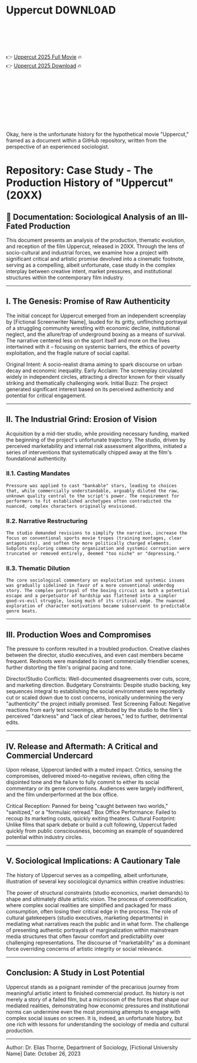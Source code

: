 # Uppercut D0WNL0AD

<br><br><br><br>


👉 <a href="https://Steve-locirzewha1983.github.io/gujfsqjmhm/">Uppercut 2025 Full Movie</a> 🔥
<br>
👉 <a href="https://Steve-locirzewha1983.github.io/gujfsqjmhm/">Uppercut 2025 Download</a> 🔥


<br><br><br><br><br><br><br><br>


Okay, here is the unfortunate history for the hypothetical movie "Uppercut," framed as a document within a GitHub repository, written from the perspective of an experienced sociologist.


# Repository: Case Study - The Production History of "Uppercut" (20XX)

## 📄 Documentation: Sociological Analysis of an Ill-Fated Production

This document presents an analysis of the production, thematic evolution, and reception of the film Uppercut, released in 20XX. Through the lens of socio-cultural and industrial forces, we examine how a project with significant critical and artistic promise devolved into a cinematic footnote, serving as a compelling, albeit unfortunate, case study in the complex interplay between creative intent, market pressures, and institutional structures within the contemporary film industry.

---

## I. The Genesis: Promise of Raw Authenticity

The initial concept for Uppercut emerged from an independent screenplay by [Fictional Screenwriter Name], lauded for its gritty, unflinching portrayal of a struggling community wrestling with economic decline, institutional neglect, and the allure/trap of underground boxing as a means of survival. The narrative centered less on the sport itself and more on the lives intertwined with it – focusing on systemic barriers, the ethics of poverty exploitation, and the fragile nature of social capital.

   Original Intent: A socio-realist drama aiming to spark discourse on urban decay and economic inequality.
   Early Acclaim: The screenplay circulated widely in independent circles, attracting a director known for their visually striking and thematically challenging work.
   Initial Buzz: The project generated significant interest based on its perceived authenticity and potential for critical engagement.

---

## II. The Industrial Grind: Erosion of Vision

Acquisition by a mid-tier studio, while providing necessary funding, marked the beginning of the project's unfortunate trajectory. The studio, driven by perceived marketability and internal risk assessment algorithms, initiated a series of interventions that systematically chipped away at the film's foundational authenticity.

   ### II.1. Casting Mandates
    Pressure was applied to cast "bankable" stars, leading to choices that, while commercially understandable, arguably diluted the raw, unknown quality central to the script's power. The requirement for performers to fit established archetypes often contradicted the nuanced, complex characters originally envisioned.

   ### II.2. Narrative Restructuring
    The studio demanded revisions to simplify the narrative, increase the focus on conventional sports movie tropes (training montages, clear antagonists), and soften the more politically charged elements. Subplots exploring community organization and systemic corruption were truncated or removed entirely, deemed "too niche" or "depressing."

   ### II.3. Thematic Dilution
    The core sociological commentary on exploitation and systemic issues was gradually sidelined in favor of a more conventional underdog story. The complex portrayal of the boxing circuit as both a potential escape and a perpetuator of hardship was flattened into a simpler good-vs-evil struggle, losing much of its critical edge. The nuanced exploration of character motivations became subservient to predictable genre beats.

---

## III. Production Woes and Compromises

The pressure to conform resulted in a troubled production. Creative clashes between the director, studio executives, and even cast members became frequent. Reshoots were mandated to insert commercially friendlier scenes, further distorting the film's original pacing and tone.

   Director/Studio Conflicts: Well-documented disagreements over cuts, score, and marketing direction.
   Budgetary Constraints: Despite studio backing, key sequences integral to establishing the social environment were reportedly cut or scaled down due to cost concerns, ironically undermining the very "authenticity" the project initially promised.
   Test Screening Fallout: Negative reactions from early test screenings, attributed by the studio to the film's perceived "darkness" and "lack of clear heroes," led to further, detrimental edits.

---

## IV. Release and Aftermath: A Critical and Commercial Undercard

Upon release, Uppercut landed with a muted impact. Critics, sensing the compromises, delivered mixed-to-negative reviews, often citing the disjointed tone and the failure to fully commit to either its social commentary or its genre conventions. Audiences were largely indifferent, and the film underperformed at the box office.

   Critical Reception: Panned for being "caught between two worlds," "sanitized," or a "formulaic retread."
   Box Office Performance: Failed to recoup its marketing costs, quickly exiting theaters.
   Cultural Footprint: Unlike films that spark debate or build a cult following, Uppercut faded quickly from public consciousness, becoming an example of squandered potential within industry circles.

---

## V. Sociological Implications: A Cautionary Tale

The history of Uppercut serves as a compelling, albeit unfortunate, illustration of several key sociological dynamics within creative industries:

   The power of structural constraints (studio economics, market demands) to shape and ultimately dilute artistic vision.
   The process of commodification, where complex social realities are simplified and packaged for mass consumption, often losing their critical edge in the process.
   The role of cultural gatekeepers (studio executives, marketing departments) in mediating what narratives reach the public and in what form.
   The challenge of presenting authentic portrayals of marginalization within mainstream media structures that often favour comfort and predictability over challenging representations.
   The discourse of "marketability" as a dominant force overriding concerns of artistic integrity or social relevance.

---

## Conclusion: A Study in Lost Potential

Uppercut stands as a poignant reminder of the precarious journey from meaningful artistic intent to finished commercial product. Its history is not merely a story of a failed film, but a microcosm of the forces that shape our mediated realities, demonstrating how economic pressures and institutional norms can undermine even the most promising attempts to engage with complex social issues on screen. It is, indeed, an unfortunate history, but one rich with lessons for understanding the sociology of media and cultural production.

---

Author: Dr. Elias Thorne, Department of Sociology, [Fictional University Name]
Date: October 26, 2023


